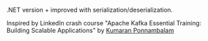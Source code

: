 <p>.NET version + improved with serialization/deserialization.</p>
<p>Inspired by LinkedIn crash course "Apache Kafka Essential Training: Building Scalable Applications" by <a href="https://www.linkedin.com/learning/instructors/kumaran-ponnambalam?dApp=53239054&leis=LAA&u=2113185">Kumaran Ponnambalam</a></p>
